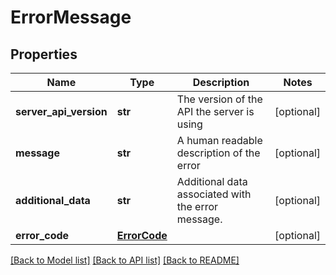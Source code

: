 # ErrorMessage

## Properties
Name | Type | Description | Notes
------------ | ------------- | ------------- | -------------
**server_api_version** | **str** | The version of the API the server is using | [optional] 
**message** | **str** | A human readable description of the error | [optional] 
**additional_data** | **str** | Additional data associated with the error message. | [optional] 
**error_code** | [**ErrorCode**](ErrorCode.md) |  | [optional] 

[[Back to Model list]](../README.md#documentation-for-models) [[Back to API list]](../README.md#documentation-for-api-endpoints) [[Back to README]](../README.md)

